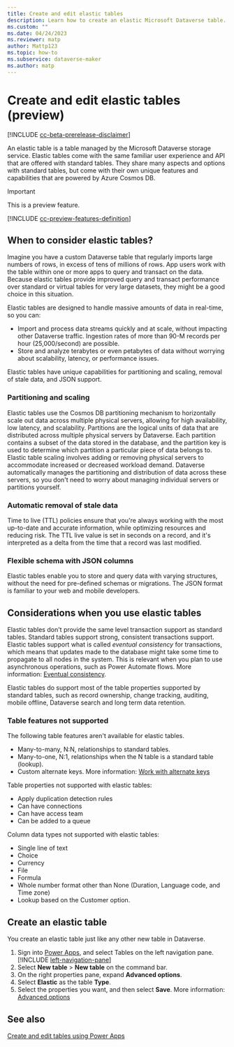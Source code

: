 ```yaml
---
title: Create and edit elastic tables
description: Learn how to create an elastic Microsoft Dataverse table.
ms.custom: ""
ms.date: 04/24/2023
ms.reviewer: matp
author: Mattp123
ms.topic: how-to
ms.subservice: dataverse-maker
ms.author: matp
---
```

# Create and edit elastic tables (preview)

[!INCLUDE [cc-beta-prerelease-disclaimer](../../includes/cc-beta-prerelease-disclaimer.md)]

An elastic table is a table managed by the Microsoft Dataverse storage service. Elastic tables come with the same familiar user experience and API that are offered with standard tables. They share many aspects and options with standard tables, but come with their own unique features and capabilities that are powered by Azure Cosmos DB.

> [!IMPORTANT]
> This is a preview feature.
> 
> [!INCLUDE [cc-preview-features-definition](../../includes/cc-preview-features-definition.md)]

## When to consider elastic tables?

Imagine you have a custom Dataverse table that regularly imports large numbers of rows, in excess of tens of millions of rows. App users work with the table within one or more apps to query and transact on the data. Because elastic tables provide improved query and transact performance over standard or virtual tables for very large datasets, they might be a good choice in this situation.

Elastic tables are designed to handle massive amounts of data in real-time, so you can:

- Import and process data streams quickly and at scale, without impacting other Dataverse traffic. Ingestion rates of more than 90-M records per hour (25,000/second) are possible.
- Store and analyze terabytes or even petabytes of data without worrying about scalability, latency, or performance issues.

Elastic tables have unique capabilities for partitioning and scaling, removal of stale data, and JSON support.

### Partitioning and scaling

Elastic tables use the Cosmos DB partitioning mechanism to horizontally scale out data across multiple physical servers, allowing for high availability, low latency, and scalability. Partitions are the logical units of data that are distributed across multiple physical servers by Dataverse. Each partition contains a subset of the data stored in the database, and the partition key is used to determine which partition a particular piece of data belongs to. Elastic table scaling involves adding or removing physical servers to accommodate increased or decreased workload demand. Dataverse automatically manages the partitioning and distribution of data across these servers, so you don't need to worry about managing individual servers or partitions yourself.

### Automatic removal of stale data

Time to live (TTL) policies ensure that you're always working with the most up-to-date and accurate information, while optimizing resources and reducing risk. The TTL live value is set in seconds on a record, and it's interpreted as a delta from the time that a record was last modified.

### Flexible schema with JSON columns

Elastic tables enable you to store and query data with varying structures, without the need for pre-defined schemas or migrations. The JSON format is familiar to your web and mobile developers.
  
## Considerations when you use elastic tables  

Elastic tables don't provide the same level transaction support as standard tables. Standard tables support strong, consistent transactions support. Elastic tables support what is called *eventual consistency* for transactions, which means that updates made to the database might take some time to propagate to all nodes in the system. This is relevant when you plan to use asynchronous operations, such as Power Automate flows. More information: [Eventual consistency](/azure/cosmos-db/consistency-levels#eventual-consistency).

Elastic tables do support most of the table properties supported by standard tables, such as record ownership, change tracking, auditing, mobile offline, Dataverse search and long term data retention.

### Table features not supported

The following table features aren't available for elastic tables.

- Many-to-many, N:N, relationships to standard tables.
- Many-to-one, N:1, relationships when the N table is a standard table (lookup).
- Custom alternate keys. More information: [Work with alternate keys](/power-apps/developer/data-platform/define-alternate-keys-entity)

Table properties not supported with elastic tables:

- Apply duplication detection rules
- Can have connections
- Can have access team
- Can be added to a queue

Column data types not supported with elastic tables:

- Single line of text
- Choice
- Currency
- File
- Formula
- Whole number format other than None (Duration, Language code, and Time zone)
- Lookup based on the Customer option.

## Create an elastic table

You create an elastic table just like any other new table in Dataverse.

1. Sign into [Power Apps](https://make.powerapps.com/?utm_source=padocs&utm_medium=linkinadoc&utm_campaign=referralsfromdoc), and select Tables on the left navigation pane. [!INCLUDE [left-navigation-pane](../../includes/left-navigation-pane.md)]
1. Select **New table** > **New table** on the command bar.
1. On the right properties pane, expand **Advanced options**.
1. Select **Elastic** as the table **Type**.
1. Select the properties you want, and then select **Save**. More information: [Advanced options](create-edit-entities-portal.md#advanced-options)

## See also

[Create and edit tables using Power Apps](create-edit-entities-portal.md)